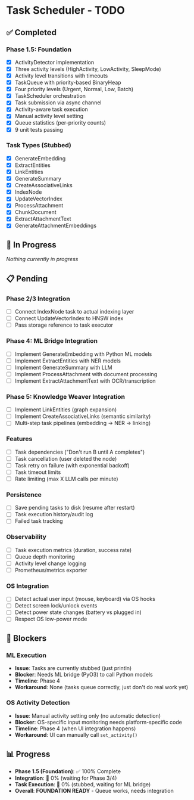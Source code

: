 # Task Scheduler - TODO

## ✅ Completed

### Phase 1.5: Foundation
- [x] ActivityDetector implementation
- [x] Three activity levels (HighActivity, LowActivity, SleepMode)
- [x] Activity level transitions with timeouts
- [x] TaskQueue with priority-based BinaryHeap
- [x] Four priority levels (Urgent, Normal, Low, Batch)
- [x] TaskScheduler orchestration
- [x] Task submission via async channel
- [x] Activity-aware task execution
- [x] Manual activity level setting
- [x] Queue statistics (per-priority counts)
- [x] 9 unit tests passing

### Task Types (Stubbed)
- [x] GenerateEmbedding
- [x] ExtractEntities
- [x] LinkEntities
- [x] GenerateSummary
- [x] CreateAssociativeLinks
- [x] IndexNode
- [x] UpdateVectorIndex
- [x] ProcessAttachment
- [x] ChunkDocument
- [x] ExtractAttachmentText
- [x] GenerateAttachmentEmbeddings

## 🔄 In Progress

_Nothing currently in progress_

## 📋 Pending

### Phase 2/3 Integration
- [ ] Connect IndexNode task to actual indexing layer
- [ ] Connect UpdateVectorIndex to HNSW index
- [ ] Pass storage reference to task executor

### Phase 4: ML Bridge Integration
- [ ] Implement GenerateEmbedding with Python ML models
- [ ] Implement ExtractEntities with NER models
- [ ] Implement GenerateSummary with LLM
- [ ] Implement ProcessAttachment with document processing
- [ ] Implement ExtractAttachmentText with OCR/transcription

### Phase 5: Knowledge Weaver Integration
- [ ] Implement LinkEntities (graph expansion)
- [ ] Implement CreateAssociativeLinks (semantic similarity)
- [ ] Multi-step task pipelines (embedding → NER → linking)

### Features
- [ ] Task dependencies ("Don't run B until A completes")
- [ ] Task cancellation (user deleted the node)
- [ ] Task retry on failure (with exponential backoff)
- [ ] Task timeout limits
- [ ] Rate limiting (max X LLM calls per minute)

### Persistence
- [ ] Save pending tasks to disk (resume after restart)
- [ ] Task execution history/audit log
- [ ] Failed task tracking

### Observability
- [ ] Task execution metrics (duration, success rate)
- [ ] Queue depth monitoring
- [ ] Activity level change logging
- [ ] Prometheus/metrics exporter

### OS Integration
- [ ] Detect actual user input (mouse, keyboard) via OS hooks
- [ ] Detect screen lock/unlock events
- [ ] Detect power state changes (battery vs plugged in)
- [ ] Respect OS low-power mode

## 🚫 Blockers

### ML Execution
- **Issue**: Tasks are currently stubbed (just println)
- **Blocker**: Needs ML bridge (PyO3) to call Python models
- **Timeline**: Phase 4
- **Workaround**: None (tasks queue correctly, just don't do real work yet)

### OS Activity Detection
- **Issue**: Manual activity setting only (no automatic detection)
- **Blocker**: OS-specific input monitoring needs platform-specific code
- **Timeline**: Phase 4 (when UI integration happens)
- **Workaround**: UI can manually call `set_activity()`

## 📊 Progress

- **Phase 1.5 (Foundation)**: ✅ 100% Complete
- **Integration**: 🔴 0% (waiting for Phase 3/4)
- **Task Execution**: 🔴 0% (stubbed, waiting for ML bridge)
- **Overall**: **FOUNDATION READY** - Queue works, needs integration

